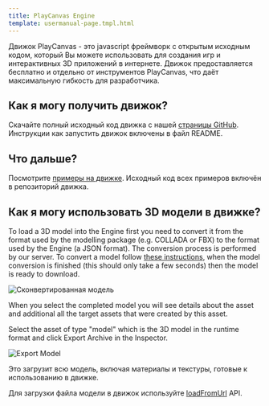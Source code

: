 ```yaml
---
title: PlayCanvas Engine
template: usermanual-page.tmpl.html
---
```


Движок PlayCanvas - это javascript фреймворк с открытым исходным кодом, который Вы можете использовать для создания игр и интерактивных 3D приложений в интернете. Движок предоставляется бесплатно и отдельно от инструментов PlayCanvas, что даёт максимальную гибкость для разработчика.

## Как я могу получить движок?

Скачайте полный исходный код движка с  нашей [страницы GitHub][1]. Инструкции как запустить движок включены в файл README.

## Что дальше?

Посмотрите [примеры на движке][2]. Исходный код всех примеров включён в репозиторий движка.

## Как я могу использовать 3D модели в движке?

To load a 3D model into the Engine first you need to convert it from the format used by the modelling package (e.g. COLLADA or FBX) to the format used by the Engine (a JSON format). The conversion process is performed by our server. To convert a model follow [these instructions][3], when the model conversion is finished (this should only take a few seconds) then the model is ready to download.

![Сконвертированная модель][6]

When you select the completed model you will see details about the asset and additional all the target assets that were created by this asset.

Select the asset of type "model" which is the 3D model in the runtime format and click Export Archive in the Inspector.

![Export Model][7]

Это загрузит всю модель, включая материалы и текстуры, готовые к использованию в движке.

Для загрузки файла модели в движок используйте [loadFromUrl][5] API.

[1]: https://github.com/playcanvas/engine
[2]: http://playcanvas.github.io
[3]: /user-manual/assets/importing/
[4]: /user-manual/glossary/#target_asset
[5]: /engine/api/stable/symbols/pc.AssetRegistry.html#loadFromUrl
[6]: /images/user-manual/editor/assets-completed.png
[7]: /images/user-manual/editor/export-archive.jpg

